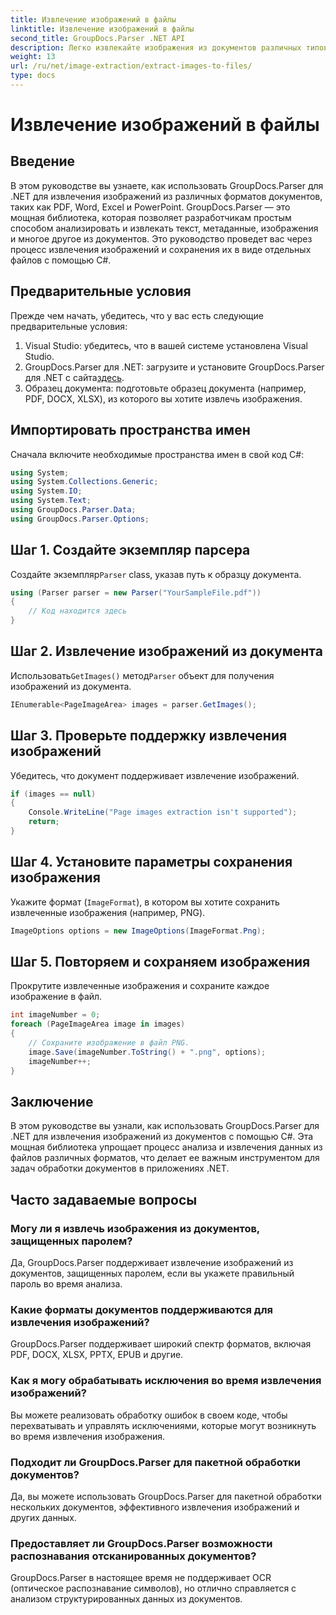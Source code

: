 ```yaml
---
title: Извлечение изображений в файлы
linktitle: Извлечение изображений в файлы
second_title: GroupDocs.Parser .NET API
description: Легко извлекайте изображения из документов различных типов, таких как PDF и DOCX, с помощью GroupDocs.Parser для .NET. Упростите задачи анализа документов.
weight: 13
url: /ru/net/image-extraction/extract-images-to-files/
type: docs
---
```

# Извлечение изображений в файлы

## Введение
В этом руководстве вы узнаете, как использовать GroupDocs.Parser для .NET для извлечения изображений из различных форматов документов, таких как PDF, Word, Excel и PowerPoint. GroupDocs.Parser — это мощная библиотека, которая позволяет разработчикам простым способом анализировать и извлекать текст, метаданные, изображения и многое другое из документов. Это руководство проведет вас через процесс извлечения изображений и сохранения их в виде отдельных файлов с помощью C#.
## Предварительные условия
Прежде чем начать, убедитесь, что у вас есть следующие предварительные условия:
1. Visual Studio: убедитесь, что в вашей системе установлена Visual Studio.
2.  GroupDocs.Parser для .NET: загрузите и установите GroupDocs.Parser для .NET с сайта[здесь](https://releases.groupdocs.com/parser/net/).
3. Образец документа: подготовьте образец документа (например, PDF, DOCX, XLSX), из которого вы хотите извлечь изображения.

## Импортировать пространства имен
Сначала включите необходимые пространства имен в свой код C#:
```csharp
using System;
using System.Collections.Generic;
using System.IO;
using System.Text;
using GroupDocs.Parser.Data;
using GroupDocs.Parser.Options;
```
## Шаг 1. Создайте экземпляр парсера
 Создайте экземпляр`Parser` class, указав путь к образцу документа.
```csharp
using (Parser parser = new Parser("YourSampleFile.pdf"))
{
    // Код находится здесь
}
```
## Шаг 2. Извлечение изображений из документа
 Использовать`GetImages()` метод`Parser` объект для получения изображений из документа.
```csharp
IEnumerable<PageImageArea> images = parser.GetImages();
```
## Шаг 3. Проверьте поддержку извлечения изображений
Убедитесь, что документ поддерживает извлечение изображений.
```csharp
if (images == null)
{
    Console.WriteLine("Page images extraction isn't supported");
    return;
}
```
## Шаг 4. Установите параметры сохранения изображения
Укажите формат (`ImageFormat`), в котором вы хотите сохранить извлеченные изображения (например, PNG).
```csharp
ImageOptions options = new ImageOptions(ImageFormat.Png);
```
## Шаг 5. Повторяем и сохраняем изображения
Прокрутите извлеченные изображения и сохраните каждое изображение в файл.
```csharp
int imageNumber = 0;
foreach (PageImageArea image in images)
{
    // Сохраните изображение в файл PNG.
    image.Save(imageNumber.ToString() + ".png", options);
    imageNumber++;
}
```

## Заключение
В этом руководстве вы узнали, как использовать GroupDocs.Parser для .NET для извлечения изображений из документов с помощью C#. Эта мощная библиотека упрощает процесс анализа и извлечения данных из файлов различных форматов, что делает ее важным инструментом для задач обработки документов в приложениях .NET.

## Часто задаваемые вопросы
### Могу ли я извлечь изображения из документов, защищенных паролем?
Да, GroupDocs.Parser поддерживает извлечение изображений из документов, защищенных паролем, если вы укажете правильный пароль во время анализа.
### Какие форматы документов поддерживаются для извлечения изображений?
GroupDocs.Parser поддерживает широкий спектр форматов, включая PDF, DOCX, XLSX, PPTX, EPUB и другие.
### Как я могу обрабатывать исключения во время извлечения изображений?
Вы можете реализовать обработку ошибок в своем коде, чтобы перехватывать и управлять исключениями, которые могут возникнуть во время извлечения изображения.
### Подходит ли GroupDocs.Parser для пакетной обработки документов?
Да, вы можете использовать GroupDocs.Parser для пакетной обработки нескольких документов, эффективного извлечения изображений и других данных.
### Предоставляет ли GroupDocs.Parser возможности распознавания отсканированных документов?
GroupDocs.Parser в настоящее время не поддерживает OCR (оптическое распознавание символов), но отлично справляется с анализом структурированных данных из документов.
